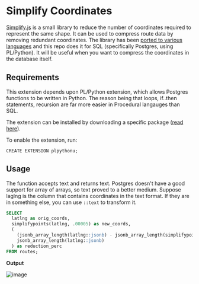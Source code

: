 # Simplify Coordinates
[Simplify.js](https://mourner.github.io/simplify-js/) is a small library to reduce the number of coordinates required to represent the same shape. It can be used to  compress route data by removing redundant coordinates. The library has been [ported to various languages](https://github.com/mourner/simplify-js) and this repo does it for SQL (specifically Postgres, using PL/Python). It will be useful when you want to compress the coordinates in the database itself. 

## Requirements
This extension depends upon PL/Python extension, which allows Postgres functions to be written in Python. The reason being that loops, if..then statements, recursion are far more easier in Procedural langauges than SQL. 

The extension can be installed by downloading a specific package ([read here](https://stackoverflow.com/questions/26091390/postgresql-how-to-install-plpythonu-extension)).

To enable the extension, run:

`CREATE EXTENSION plpythonu;`

## Usage

The function accepts text and returns text. Postgres doesn't have a good support for array of arrays, so text proved to a better medium. Suppose laglng is the column that contains coordinates in the text format. If they are in something else, you can use `::text` to transform it. 

```sql
SELECT
  latlng as orig_coords,
  simplifypoints(latlng, .00005) as new_coords,
  (
    (jsonb_array_length(latlng::jsonb) - jsonb_array_length(simplifypoints(latlng, .00005)::jsonb)) * 100 /
    jsonb_array_length(latlng::jsonb)
  ) as reduction_perc
FROM routes;
```

**Output**

![image](https://user-images.githubusercontent.com/309760/151829852-4a626388-0bec-40b2-8789-1f4f143a1b23.png)
